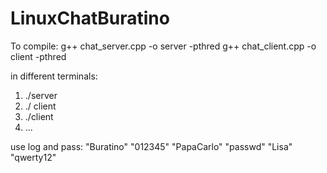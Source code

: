 # LinuxChatBuratino

To compile:
g++ chat_server.cpp -o server -pthred
g++ chat_client.cpp -o client -pthred

in different terminals:
1) ./server
2) ./ client
3) ./client
4) ...

use log and pass:
"Buratino" "012345"
"PapaCarlo" "passwd"
"Lisa" "qwerty12"
